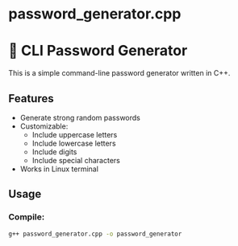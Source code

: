 # password_generator.cpp
# 🔐 CLI Password Generator

This is a simple command-line password generator written in C++.

## Features

- Generate strong random passwords
- Customizable:
  - Include uppercase letters
  - Include lowercase letters
  - Include digits
  - Include special characters
- Works in Linux terminal

## Usage

### Compile:
```bash
g++ password_generator.cpp -o password_generator
